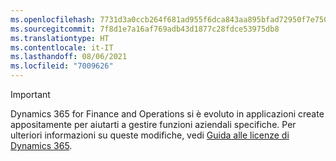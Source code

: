 ```yaml
---
ms.openlocfilehash: 7731d3a0ccb264f681ad955f6dca843aa895bfad72950f7e750efb143ae71391
ms.sourcegitcommit: 7f8d1e7a16af769adb43d1877c28fdce53975db8
ms.translationtype: HT
ms.contentlocale: it-IT
ms.lasthandoff: 08/06/2021
ms.locfileid: "7009626"
---
```

> [!IMPORTANT]
> Dynamics 365 for Finance and Operations si è evoluto in applicazioni create appositamente per aiutarti a gestire funzioni aziendali specifiche. Per ulteriori informazioni su queste modifiche, vedi [Guida alle licenze di Dynamics 365](https://go.microsoft.com/fwlink/p/?LinkId=866544).
 
